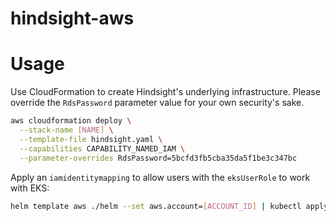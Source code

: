 # hindsight-aws

# Usage

Use CloudFormation to create Hindsight's underlying infrastructure. Please override the 
`RdsPassword` parameter value for your own security's sake.

```bash
aws cloudformation deploy \
  --stack-name [NAME] \
  --template-file hindsight.yaml \
  --capabilities CAPABILITY_NAMED_IAM \
  --parameter-overrides RdsPassword=5bcfd3fb5cba35da5f1be3c347bc
```

Apply an `iamidentitymapping` to allow users with the `eksUserRole` to work with EKS:

```bash
helm template aws ./helm --set aws.account=[ACCOUNT_ID] | kubectl apply -f -
```
